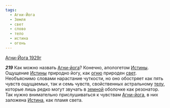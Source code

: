 ```yaml
---
tags:
  - Агни-Йога
  - Земля
  - свет
  - слово
  - тело
  - истина
  - огонь
---
```


[Агни-Йога 1929г](/agni/1929)

___219___
Как можно назвать [Агни-йога](/tag/#Агни-Йога)? Конечно, апологетом [Истины](/tag/#истина). Ощущение [Истины](/tag/#истина) природно йогу, как [огню](/tag/#огонь) природен [свет](/tag/#свет). Необъяснимо словами нарастание чуткости, но оно обостряет как пять чувств ощущаемых, так и семь чувств, свойственных астральному [телу](/tag/#тело), которые лишь редко могут звучать в [земной](/tag/#Земля) оболочке как резонатор. Так нужно внимательно прислушиваться к чувствам [Агни-йога](/tag/#Агни-Йога), в них заложена [Истина](/tag/#истина), как пламя света.